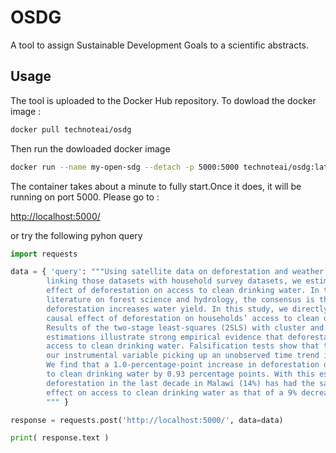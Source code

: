 # OSDG
A tool to assign Sustainable Development Goals to a scientific abstracts.

## Usage

The tool is uploaded to the Docker Hub repository. To dowload the docker image :

```bash 
docker pull technoteai/osdg
```

Then run the dowloaded docker image

 ```bash 
 docker run --name my-open-sdg --detach -p 5000:5000 technoteai/osdg:lattest
 ```

The container takes about a minute to fully start.Once it does, it will be running on port 5000. Please go to :

[http://localhost:5000/](http://localhost:5000/)

or try the following pyhon query 

```python
import requests 

data = { 'query': """Using satellite data on deforestation and weather in Malawi and 
        linking those datasets with household survey datasets, we estimate the causal 
        effect of deforestation on access to clean drinking water. In the existing 
        literature on forest science and hydrology, the consensus is that 
        deforestation increases water yield. In this study, we directly examine the 
        causal effect of deforestation on households’ access to clean drinking water. 
        Results of the two-stage least-squares (2SLS) with cluster and time fixed-effect 
        estimations illustrate strong empirical evidence that deforestation decreases 
        access to clean drinking water. Falsification tests show that the possibility of 
        our instrumental variable picking up an unobserved time trend is very unlikely. 
        We find that a 1.0-percentage-point increase in deforestation decreases access 
        to clean drinking water by 0.93 percentage points. With this estimated impact, 
        deforestation in the last decade in Malawi (14%) has had the same magnitude of 
        effect on access to clean drinking water as that of a 9% decrease in rainfall.
        """ }

response = requests.post('http://localhost:5000/', data=data)

print( response.text )
```
